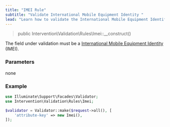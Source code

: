 ```yaml
---
title: "IMEI Rule"
subtitle: "Validate International Mobile Equipment Identity "
lead: "Learn how to validate the International Mobile Equipment Identifier format (IMEI) with the additional validation rules of Intervention Validation for your Laravel application."
---
```


> public Intervention\Validation\Rules\Imei::__construct()

The field under validation must be a [International Mobile Equipment Identity](https://en.wikipedia.org/wiki/International_Mobile_Equipment_Identity) (IMEI).

### Parameters

none

### Example

```php
use Illuminate\Support\Facades\Validator;
use Intervention\Validation\Rules\Imei;

$validator = Validator::make($request->all(), [
    'attribute-key' => new Imei(),
]);
```
